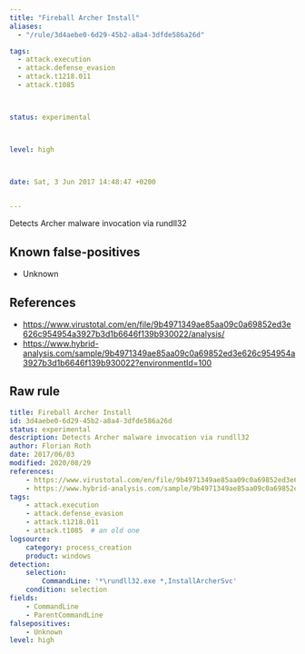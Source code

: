```yaml
---
title: "Fireball Archer Install"
aliases:
  - "/rule/3d4aebe0-6d29-45b2-a8a4-3dfde586a26d"

tags:
  - attack.execution
  - attack.defense_evasion
  - attack.t1218.011
  - attack.t1085



status: experimental



level: high



date: Sat, 3 Jun 2017 14:48:47 +0200


---
```


Detects Archer malware invocation via rundll32

<!--more-->


## Known false-positives

* Unknown



## References

* https://www.virustotal.com/en/file/9b4971349ae85aa09c0a69852ed3e626c954954a3927b3d1b6646f139b930022/analysis/
* https://www.hybrid-analysis.com/sample/9b4971349ae85aa09c0a69852ed3e626c954954a3927b3d1b6646f139b930022?environmentId=100


## Raw rule
```yaml
title: Fireball Archer Install
id: 3d4aebe0-6d29-45b2-a8a4-3dfde586a26d
status: experimental
description: Detects Archer malware invocation via rundll32
author: Florian Roth
date: 2017/06/03
modified: 2020/08/29
references:
    - https://www.virustotal.com/en/file/9b4971349ae85aa09c0a69852ed3e626c954954a3927b3d1b6646f139b930022/analysis/
    - https://www.hybrid-analysis.com/sample/9b4971349ae85aa09c0a69852ed3e626c954954a3927b3d1b6646f139b930022?environmentId=100
tags:
    - attack.execution
    - attack.defense_evasion
    - attack.t1218.011
    - attack.t1085  # an old one
logsource:
    category: process_creation
    product: windows
detection:
    selection:
        CommandLine: '*\rundll32.exe *,InstallArcherSvc'
    condition: selection
fields:
    - CommandLine
    - ParentCommandLine
falsepositives:
    - Unknown
level: high

```
